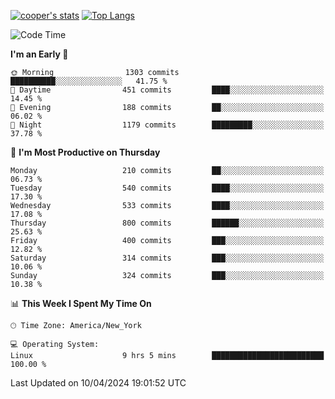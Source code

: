 [![cooper's stats](https://github-readme-stats-l2ak-km2n59e3j-coopjzs-projects.vercel.app/api?username=coopjz&count_private=true)](https://github.com/coopjz/github-readme-stats)
[![Top Langs](https://github-readme-stats-l2ak-km2n59e3j-coopjzs-projects.vercel.app/api/top-langs/?username=coopjz&count_private=true&langs_count=8&layout=compact&&hide=C)](https://github.com/coopjz/github-readme-stats)
<!--START_SECTION:waka-->
![Code Time](http://img.shields.io/badge/Code%20Time-20%20hrs%2011%20mins-blue)

**I'm an Early 🐤** 

```text
🌞 Morning                1303 commits        ██████████░░░░░░░░░░░░░░░   41.75 % 
🌆 Daytime                451 commits         ████░░░░░░░░░░░░░░░░░░░░░   14.45 % 
🌃 Evening                188 commits         ██░░░░░░░░░░░░░░░░░░░░░░░   06.02 % 
🌙 Night                  1179 commits        █████████░░░░░░░░░░░░░░░░   37.78 % 
```
📅 **I'm Most Productive on Thursday** 

```text
Monday                   210 commits         ██░░░░░░░░░░░░░░░░░░░░░░░   06.73 % 
Tuesday                  540 commits         ████░░░░░░░░░░░░░░░░░░░░░   17.30 % 
Wednesday                533 commits         ████░░░░░░░░░░░░░░░░░░░░░   17.08 % 
Thursday                 800 commits         ██████░░░░░░░░░░░░░░░░░░░   25.63 % 
Friday                   400 commits         ███░░░░░░░░░░░░░░░░░░░░░░   12.82 % 
Saturday                 314 commits         ███░░░░░░░░░░░░░░░░░░░░░░   10.06 % 
Sunday                   324 commits         ███░░░░░░░░░░░░░░░░░░░░░░   10.38 % 
```


📊 **This Week I Spent My Time On** 

```text
🕑︎ Time Zone: America/New_York

💻 Operating System: 
Linux                    9 hrs 5 mins        █████████████████████████   100.00 % 
```


 Last Updated on 10/04/2024 19:01:52 UTC
<!--END_SECTION:waka-->
